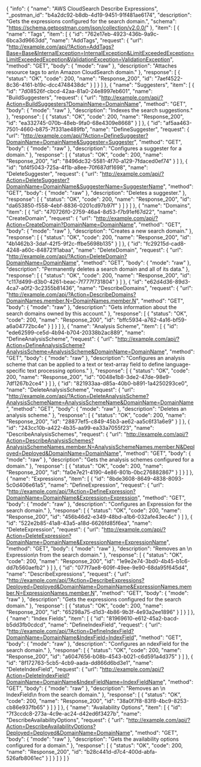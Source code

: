 {
  "info": {
    "name": "AWS CloudSearch Describe Expressions",
    "_postman_id": "b4a2dc92-b8db-4d19-9451-91f481ae6174",
    "description": "Gets the expressions configured for the search domain.",
    "schema": "https://schema.getpostman.com/json/collection/v2.0.0/"
  },
  "item": [
    {
      "name": "Tags",
      "item": [
        {
          "id": "762e17eb-4923-436b-9a9c-6bca3d9663dd",
          "name": "AddTags",
          "request": {
            "url": "http://example.com/api/?Action=AddTags?Base=Base&InternalException=InternalException&LimitExceededException=LimitExceededException&ValidationException=ValidationException",
            "method": "GET",
            "body": {
              "mode": "raw"
            },
            "description": "Attaches resource tags to an\n Amazon CloudSearch domain."
          },
          "response": [
            {
              "status": "OK",
              "code": 200,
              "name": "Response_200",
              "id": "7aef4522-8c36-4161-b19c-dcc4748438dc"
            }
          ]
        }
      ]
    },
    {
      "name": "Suggesters",
      "item": [
        {
          "id": "7d08526f-cbcd-42aa-81a0-24e8997eb601",
          "name": "BuildSuggesters",
          "request": {
            "url": "http://example.com/api/?Action=BuildSuggesters?DomainName=DomainName",
            "method": "GET",
            "body": {
              "mode": "raw"
            },
            "description": "Indexes the search suggestions."
          },
          "response": [
            {
              "status": "OK",
              "code": 200,
              "name": "Response_200",
              "id": "ea332745-070b-48eb-9fa0-68e4309e8668"
            }
          ]
        },
        {
          "id": "af5aa463-7501-4660-b875-7f331ae489fb",
          "name": "DefineSuggester",
          "request": {
            "url": "http://example.com/api/?Action=DefineSuggester?DomainName=DomainName&Suggester=Suggester",
            "method": "GET",
            "body": {
              "mode": "raw"
            },
            "description": "Configures a suggester for a domain."
          },
          "response": [
            {
              "status": "OK",
              "code": 200,
              "name": "Response_200",
              "id": "8496dc32-5581-4f70-a129-7fdaced0ef74"
            }
          ]
        },
        {
          "id": "bf4f5043-725a-4f1b-a8ee-70f687df1698",
          "name": "DeleteSuggester",
          "request": {
            "url": "http://example.com/api/?Action=DeleteSuggester?DomainName=DomainName&SuggesterName=SuggesterName",
            "method": "GET",
            "body": {
              "mode": "raw"
            },
            "description": "Deletes a suggester."
          },
          "response": [
            {
              "status": "OK",
              "code": 200,
              "name": "Response_200",
              "id": "da653850-f558-4ebf-8836-0201cd97b97f"
            }
          ]
        }
      ]
    },
    {
      "name": "Domains",
      "item": [
        {
          "id": "470726f0-2759-46a4-8d53-f7b91ef67d22",
          "name": "CreateDomain",
          "request": {
            "url": "http://example.com/api/?Action=CreateDomain?DomainName=DomainName",
            "method": "GET",
            "body": {
              "mode": "raw"
            },
            "description": "Creates a new search domain."
          },
          "response": [
            {
              "status": "OK",
              "code": 200,
              "name": "Response_200",
              "id": "4b1462b3-3daf-42f5-9f2c-ffbe5698b135"
            }
          ]
        },
        {
          "id": "fc29215d-cad8-4248-a60c-848721f1abaa",
          "name": "DeleteDomain",
          "request": {
            "url": "http://example.com/api/?Action=DeleteDomain?DomainName=DomainName",
            "method": "GET",
            "body": {
              "mode": "raw"
            },
            "description": "Permanently deletes a search domain and all of its data."
          },
          "response": [
            {
              "status": "OK",
              "code": 200,
              "name": "Response_200",
              "id": "c117d499-d3b0-4261-beac-7f777f731804"
            }
          ]
        },
        {
          "id": "e62d4d36-89d3-4ca7-a0f2-3c2355b81436",
          "name": "DescribeDomains",
          "request": {
            "url": "http://example.com/api/?Action=DescribeDomains?DomainNames.member.N=DomainNames.member.N",
            "method": "GET",
            "body": {
              "mode": "raw"
            },
            "description": "Gets information about the search domains owned by this account."
          },
          "response": [
            {
              "status": "OK",
              "code": 200,
              "name": "Response_200",
              "id": "bffc5934-a762-4a16-bf59-a6a04772bc4e"
            }
          ]
        }
      ]
    },
    {
      "name": "Analysis Scheme",
      "item": [
        {
          "id": "ede62599-ce5d-4b94-b704-20338b2ac889",
          "name": "DefineAnalysisScheme",
          "request": {
            "url": "http://example.com/api/?Action=DefineAnalysisScheme?AnalysisScheme=AnalysisScheme&DomainName=DomainName",
            "method": "GET",
            "body": {
              "mode": "raw"
            },
            "description": "Configures an analysis scheme that can be applied to a text or text-array field to define language-specific text processing options."
          },
          "response": [
            {
              "status": "OK",
              "code": 200,
              "name": "Response_200",
              "id": "0048e1b8-3de2-47de-98e9-7df1267b2ce4"
            }
          ]
        },
        {
          "id": "821933aa-d85a-40b0-b891-1a4250293ce0",
          "name": "DeleteAnalysisScheme",
          "request": {
            "url": "http://example.com/api/?Action=DeleteAnalysisScheme?AnalysisSchemeName=AnalysisSchemeName&DomainName=DomainName",
            "method": "GET",
            "body": {
              "mode": "raw"
            },
            "description": "Deletes an analysis scheme."
          },
          "response": [
            {
              "status": "OK",
              "code": 200,
              "name": "Response_200",
              "id": "28877ef5-c849-45b3-ae62-aa5c6f31a6e9"
            }
          ]
        },
        {
          "id": "243cc10b-a422-4b35-aa99-ea33a7055f23",
          "name": "DescribeAnalysisSchemes",
          "request": {
            "url": "http://example.com/api/?Action=DescribeAnalysisSchemes?AnalysisSchemeNames.member.N=AnalysisSchemeNames.member.N&Deployed=Deployed&DomainName=DomainName",
            "method": "GET",
            "body": {
              "mode": "raw"
            },
            "description": "Gets the analysis schemes configured for a domain."
          },
          "response": [
            {
              "status": "OK",
              "code": 200,
              "name": "Response_200",
              "id": "fa0e7e21-4190-4e86-801b-0bc276882867"
            }
          ]
        }
      ]
    },
    {
      "name": "Expressions",
      "item": [
        {
          "id": "8bde3608-8649-4838-8093-5c0d406e61a5",
          "name": "DefineExpression",
          "request": {
            "url": "http://example.com/api/?Action=DefineExpression?DomainName=DomainName&Expression=Expression",
            "method": "GET",
            "body": {
              "mode": "raw"
            },
            "description": "Configures an Expression  for the search domain."
          },
          "response": [
            {
              "status": "OK",
              "code": 200,
              "name": "Response_200",
              "id": "456b46d2-e349-48bd-a1b6-032afe43ec4c"
            }
          ]
        },
        {
          "id": "522e2b85-41a8-43a5-a18d-6626fd85f6ea",
          "name": "DeleteExpression",
          "request": {
            "url": "http://example.com/api/?Action=DeleteExpression?DomainName=DomainName&ExpressionName=ExpressionName",
            "method": "GET",
            "body": {
              "mode": "raw"
            },
            "description": "Removes an \n  Expression\n  from the search domain."
          },
          "response": [
            {
              "status": "OK",
              "code": 200,
              "name": "Response_200",
              "id": "1e9e2e74-3bd0-4b45-b1c6-dd7b560aefb2"
            }
          ]
        },
        {
          "id": "077f7ae8-609f-49ee-9e90-68da95f645d4",
          "name": "DescribeExpressions",
          "request": {
            "url": "http://example.com/api/?Action=DescribeExpressions?Deployed=Deployed&DomainName=DomainName&ExpressionNames.member.N=ExpressionNames.member.N",
            "method": "GET",
            "body": {
              "mode": "raw"
            },
            "description": "Gets the expressions configured for the search domain."
          },
          "response": [
            {
              "status": "OK",
              "code": 200,
              "name": "Response_200",
              "id": "65298a75-d1d3-4b86-9b3f-4e93a2ee1896"
            }
          ]
        }
      ]
    },
    {
      "name": "Index Fields",
      "item": [
        {
          "id": "81969610-e612-45a2-bacd-b5dd3fb0cdcd",
          "name": "DefineIndexField",
          "request": {
            "url": "http://example.com/api/?Action=DefineIndexField?DomainName=DomainName&IndexField=IndexField",
            "method": "GET",
            "body": {
              "mode": "raw"
            },
            "description": "Configures an ndexField  for the search domain."
          },
          "response": [
            {
              "status": "OK",
              "code": 200,
              "name": "Response_200",
              "id": "a6047656-b08b-4543-b021-c6d591a4d375"
            }
          ]
        },
        {
          "id": "8f172763-5cb5-4cb9-aada-dd866d6bd3e1",
          "name": "DeleteIndexField",
          "request": {
            "url": "http://example.com/api/?Action=DeleteIndexField?DomainName=DomainName&IndexFieldName=IndexFieldName",
            "method": "GET",
            "body": {
              "mode": "raw"
            },
            "description": "Removes an \n  IndexField\n  from the search domain."
          },
          "response": [
            {
              "status": "OK",
              "code": 200,
              "name": "Response_200",
              "id": "38a0f7f8-83f8-4bc9-8253-cb86e937fb65"
            }
          ]
        }
      ]
    },
    {
      "name": "Availability Options",
      "item": [
        {
          "id": "7f3ccdc8-273a-4c9e-ac24-d42ed6f3427b",
          "name": "DescribeAvailabilityOptions",
          "request": {
            "url": "http://example.com/api/?Action=DescribeAvailabilityOptions?Deployed=Deployed&DomainName=DomainName",
            "method": "GET",
            "body": {
              "mode": "raw"
            },
            "description": "Gets the availability options configured for a domain."
          },
          "response": [
            {
              "status": "OK",
              "code": 200,
              "name": "Response_200",
              "id": "b28c441d-d7c4-400d-abfa-526afb8061ec"
            }
          ]
        }
      ]
    }
  ]
}